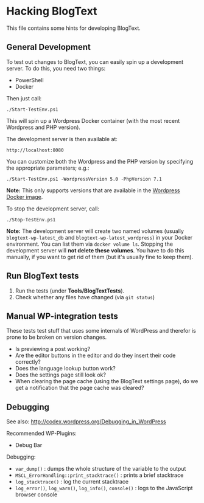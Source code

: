 # Hacking BlogText

This file contains some hints for developing BlogText.

## General Development

To test out changes to BlogText, you can easily spin up a development server. To do this, you need two things:

* PowerShell
* Docker

Then just call:

    ./Start-TestEnv.ps1

This will spin up a Wordpress Docker container (with the most recent Wordpress and PHP version).

The development server is then available at:

    http://localhost:8080

You can customize both the Wordpress and the PHP version by specifying the appropriate parameters; e.g.:

    ./Start-TestEnv.ps1 -WordpressVersion 5.0 -PhpVersion 7.1

**Note:** This only supports versions that are available in the [Wordpress Docker image](https://hub.docker.com/_/wordpress).

To stop the development server, call:

    ./Stop-TestEnv.ps1

**Note:** The development server will create two named volumes (usually `blogtext-wp-latest_db` and `blogtext-wp-latest_wordpress`) in your Docker environment. You can list them via `docker volume ls`. Stopping the development server will **not delete these volumes**. You have to do this manually, if you want to get rid of them (but it's usually fine to keep them).

## Run BlogText tests

1. Run the tests (under **Tools/BlogTextTests**).
1. Check whether any files have changed (via `git status`)

## Manual WP-integration tests

These tests test stuff that uses some internals of WordPress and therefor is prone to be broken on version
changes.

* Is previewing a post working?
* Are the editor buttons in the editor and do they insert their code correctly?
* Does the language lookup button work?
* Does the settings page still look ok?
* When clearing the page cache (using the BlogText settings page), do we get a notification that the page cache was cleared?

## Debugging

See also: <http://codex.wordpress.org/Debugging_in_WordPress>

Recommended WP-Plugins:

* Debug Bar

Debugging:

* `var_dump()` : dumps the whole structure of the variable to the output
* `MSCL_ErrorHandling::print_stacktrace()` : prints a brief stacktrace
* `log_stacktrace()` : log the current stacktrace
* `log_error()`, `log_warn()`, `log_info()`, `console()` : logs to the JavaScript browser console

